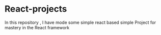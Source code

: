 # React-projects
In this repository , I have mode some simple react based simple Project for mastery in the React framework
